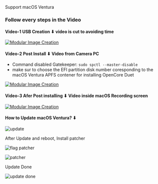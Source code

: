 Support macOS Ventura

### Follow every steps in the Video
#### Video-1 USB Creation ⬇︎ video is cut to avoiding time

[![Modular Image Creation](https://user-images.githubusercontent.com/6248794/218287389-96444e32-0bf1-4886-9632-ccd2e1f3614d.png)](https://www.youtube.com/watch?v=NGUxfzPTnRI)

#### Video-2 Post Install ⬇︎ Video from Camera PC
- Command disabled Gatekeeper:  `sudo spctl --master-disable`
- make sur to choose the EFI partition disk number coresponding to the macOS Ventura APFS contener for installing OpenCore Duet

[![Modular Image Creation](https://user-images.githubusercontent.com/6248794/218287389-96444e32-0bf1-4886-9632-ccd2e1f3614d.png)](https://www.youtube.com/watch?v=0EJ95rkP834)

#### Video-3 Afer Post installing ⬇︎ Video inside macOS Recording screen

[![Modular Image Creation](https://user-images.githubusercontent.com/6248794/218287389-96444e32-0bf1-4886-9632-ccd2e1f3614d.png)](https://www.youtube.com/watch?v=ljRrD5F6Kag)

#### How to Update macOS Ventura? ⬇︎

![update](https://user-images.githubusercontent.com/6248794/235368176-d1137298-e1c8-4744-a678-b41cfb3146b6.png)

After Update and reboot, Install patcher

![flag patcher](https://user-images.githubusercontent.com/6248794/235368208-184c5e67-0387-497c-87f0-30a6abecb693.png)

![patcher](https://user-images.githubusercontent.com/6248794/235368294-fd61dade-6600-41db-932c-9f656300e9e7.png)


Update Done

![update done](https://user-images.githubusercontent.com/6248794/235368236-ad5b09f0-edcb-4127-801e-1a5deef98c62.png)


